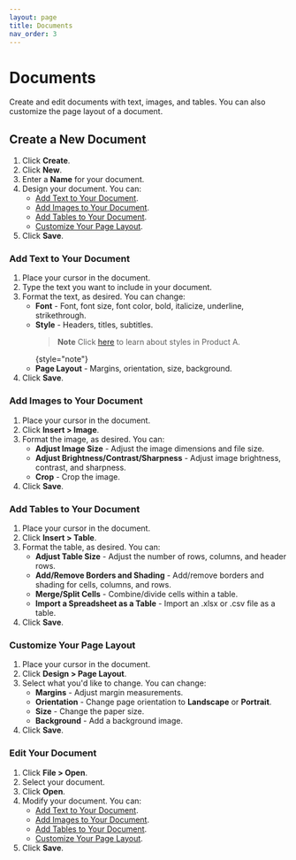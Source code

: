 ```yaml
---
layout: page
title: Documents
nav_order: 3
---
```

# Documents

Create and edit documents with text, images, and tables. You can also customize the page layout of a document.

## Create a New Document

1. Click **Create**.
2. Click **New**.
3. Enter a **Name** for your document.
4. Design your document. You can:
    * [Add Text to Your Document](#add-text-to-your-document).
    * [Add Images to Your Document](#add-images-to-your-document).
    * [Add Tables to Your Document](#add-tables-to-your-document).
    * [Customize Your Page Layout](#customize-your-page-layout).
5. Click **Save**.

### Add Text to Your Document

1. Place your cursor in the document.
2. Type the text you want to include in your document.
3. Format the text, as desired.
   You can change:
    * **Font** - Font, font size, font color, bold, italicize, underline, strikethrough.
    * **Style** - Headers, titles, subtitles.
      >**Note**
      > Click [here](../Styles.html) to learn about styles in Product A.
      >
      {style="note"}
    * **Page Layout** - Margins, orientation, size, background.
4. Click **Save**.

### Add Images to Your Document

1. Place your cursor in the document.
2. Click **Insert > Image**.
3. Format the image, as desired.
   You can:
    * **Adjust Image Size** - Adjust the image dimensions and file size.
    * **Adjust Brightness/Contrast/Sharpness** - Adjust image brightness, contrast, and sharpness.
    * **Crop** - Crop the image.
4. Click **Save**.

### Add Tables to Your Document

1. Place your cursor in the document.
2. Click **Insert > Table**.
3. Format the table, as desired.
   You can:
    * **Adjust Table Size** - Adjust the number of rows, columns, and header rows.
    * **Add/Remove Borders and Shading** - Add/remove borders and shading for cells, columns, and rows.
    * **Merge/Split Cells** - Combine/divide cells within a table.
    * **Import a Spreadsheet as a Table** - Import an .xlsx or .csv file as a table.
4. Click **Save**.

### Customize Your Page Layout

1. Place your cursor in the document.
2. Click **Design > Page Layout**.
3. Select what you'd like to change.
   You can change:
    * **Margins** - Adjust margin measurements.
    * **Orientation** - Change page orientation to **Landscape** or **Portrait**.
    * **Size** - Change the paper size.
    * **Background** - Add a background image.
4. Click **Save**.

### Edit Your Document

1. Click **File > Open**.
2. Select your document.
3. Click **Open**.
4. Modify your document. You can:
    * [Add Text to Your Document](#add-text-to-your-document).
    * [Add Images to Your Document](#add-images-to-your-document).
    * [Add Tables to Your Document](#add-tables-to-your-document).
    * [Customize Your Page Layout](#customize-your-page-layout).
5. Click **Save**.
